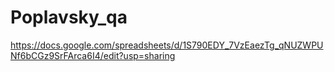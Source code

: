 # Poplavsky_qa
https://docs.google.com/spreadsheets/d/1S790EDY_7VzEaezTg_qNUZWPUNf6bCGz9SrFArca6I4/edit?usp=sharing
